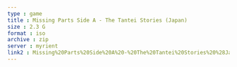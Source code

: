 ```yaml
---
type : game
title : Missing Parts Side A - The Tantei Stories (Japan)
size : 2.3 G
format : iso
archive : zip
server : myrient
link2 : Missing%20Parts%20Side%20A%20-%20The%20Tantei%20Stories%20%28Japan%29
---
```

